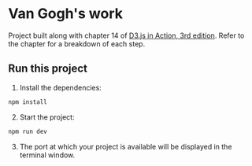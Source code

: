 # Van Gogh's work

Project built along with chapter 14 of [D3.js in Action, 3rd edition](https://www.manning.com/books/d3js-in-action-third-edition). Refer to the chapter for a breakdown of each step.

## Run this project

1. Install the dependencies:

```bash
npm install
```

2. Start the project:

```bash
npm run dev
```

3. The port at which your project is available will be displayed in the terminal window.
